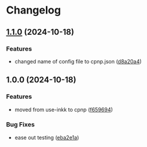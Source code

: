 # Changelog

## [1.1.0](https://github.com/lagz0ne/cpnp/compare/v1.0.0...v1.1.0) (2024-10-18)


### Features

* changed name of config file to cpnp.json ([d8a20a4](https://github.com/lagz0ne/cpnp/commit/d8a20a4b6a7313d95a793a416ed1b5247784a185))

## 1.0.0 (2024-10-18)


### Features

* moved from use-inkk to cpnp ([f659694](https://github.com/lagz0ne/cpnp/commit/f65969466899b83347a1d5a0ced3d1e483acdb6a))


### Bug Fixes

* ease out testing ([eba2e1a](https://github.com/lagz0ne/cpnp/commit/eba2e1ac801c1f4572b03bd300d63353c9c19650))
